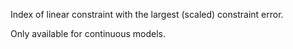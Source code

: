 Index of linear constraint with the largest (scaled) constraint error.

Only available for continuous models.